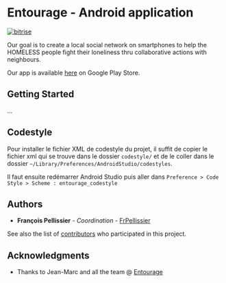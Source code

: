 # Entourage - Android application
[![bitrise](https://www.bitrise.io/app/b1ff393d94bd02fb/status.svg?token=Yad_992pQH6nGK5trMBgCw&branch=develop)](https://www.bitrise.io/app/b1ff393d94bd02fb)

Our goal is to create a local social network on smartphones to help the HOMELESS people fight their loneliness thru collaborative actions with neighbours.

Our app is available [here](https://play.google.com/store/apps/details?id=social.entourage.android) on Google Play Store.


## Getting Started

...

## Codestyle

Pour installer le fichier XML de codestyle du projet, il suffit de copier le fichier xml qui se trouve dans le dossier
`codestyle/` et de le coller dans le dossier `~/Library/Preferences/AndroidStudio/codestyles`.

Il faut ensuite redémarrer Android Studio puis aller dans `Preference > Code Style > Scheme : entourage_codestyle`

## Authors

* **François Pellissier** - *Coordination* - [FrPellissier](https://github.com/FrPellissier)

See also the list of [contributors](https://github.com/ReseauEntourage/entourage-android/graphs/contributors) who participated in this project.

## Acknowledgments

* Thanks to Jean-Marc and all the team @ [Entourage](https://www.entourage.social)

